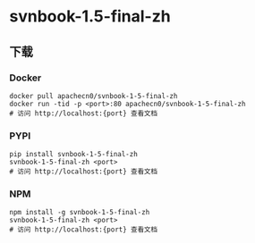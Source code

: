 # svnbook-1.5-final-zh

## 下载

### Docker

```
docker pull apachecn0/svnbook-1-5-final-zh
docker run -tid -p <port>:80 apachecn0/svnbook-1-5-final-zh
# 访问 http://localhost:{port} 查看文档
```

### PYPI

```
pip install svnbook-1-5-final-zh
svnbook-1-5-final-zh <port>
# 访问 http://localhost:{port} 查看文档
```

### NPM

```
npm install -g svnbook-1-5-final-zh
svnbook-1-5-final-zh <port>
# 访问 http://localhost:{port} 查看文档
```